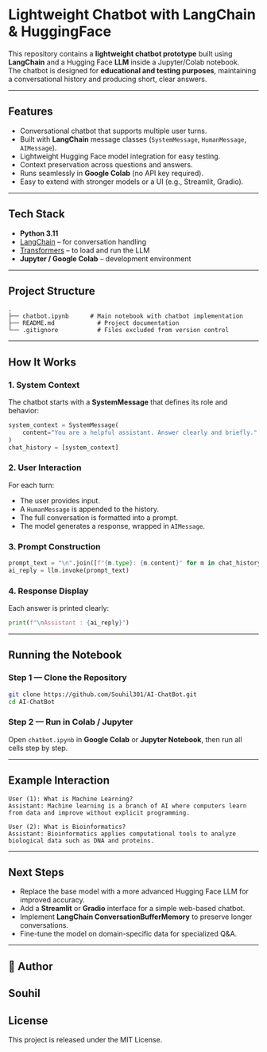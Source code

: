# Lightweight Chatbot with LangChain & HuggingFace

This repository contains a **lightweight chatbot prototype** built using **LangChain** and a Hugging Face **LLM** inside a Jupyter/Colab notebook.  
The chatbot is designed for **educational and testing purposes**, maintaining a conversational history and producing short, clear answers.  

---

## Features
- Conversational chatbot that supports multiple user turns.
- Built with **LangChain** message classes (`SystemMessage`, `HumanMessage`, `AIMessage`).
- Lightweight Hugging Face model integration for easy testing.
- Context preservation across questions and answers.
- Runs seamlessly in **Google Colab** (no API key required).
- Easy to extend with stronger models or a UI (e.g., Streamlit, Gradio).

---

##  Tech Stack
- **Python 3.11**
- [LangChain](https://www.langchain.com/) – for conversation handling
- [Transformers](https://huggingface.co/transformers/) – to load and run the LLM
- **Jupyter / Google Colab** – development environment

---

## Project Structure
```
.
├── chatbot.ipynb      # Main notebook with chatbot implementation
├── README.md            # Project documentation
└── .gitignore           # Files excluded from version control
```

---

##  How It Works

### 1. System Context
The chatbot starts with a **SystemMessage** that defines its role and behavior:
```python
system_context = SystemMessage(
    content="You are a helpful assistant. Answer clearly and briefly."
)
chat_history = [system_context]
```

### 2. User Interaction
For each turn:
- The user provides input.
- A `HumanMessage` is appended to the history.
- The full conversation is formatted into a prompt.
- The model generates a response, wrapped in `AIMessage`.

### 3. Prompt Construction
```python
prompt_text = "\n".join([f"{m.type}: {m.content}" for m in chat_history])
ai_reply = llm.invoke(prompt_text)
```

### 4. Response Display
Each answer is printed clearly:
```python
print(f"\nAssistant : {ai_reply}")
```

---

##  Running the Notebook

### Step 1 — Clone the Repository
```bash
git clone https://github.com/Souhil301/AI-ChatBot.git
cd AI-ChatBot
```


### Step 2 — Run in Colab / Jupyter
Open `chatbot.ipynb` in **Google Colab** or **Jupyter Notebook**, then run all cells step by step.

---

##  Example Interaction
```
User (1): What is Machine Learning?
Assistant: Machine learning is a branch of AI where computers learn from data and improve without explicit programming.

User (2): What is Bioinformatics?
Assistant: Bioinformatics applies computational tools to analyze biological data such as DNA and proteins.
```

---

## Next Steps
- Replace the base model with a more advanced Hugging Face LLM for improved accuracy.
- Add a **Streamlit** or **Gradio** interface for a simple web-based chatbot.
- Implement **LangChain ConversationBufferMemory** to preserve longer conversations.
- Fine-tune the model on domain-specific data for specialized Q&A.

---

## 👤 Author
**Souhil**  
---

## License
This project is released under the MIT License.
